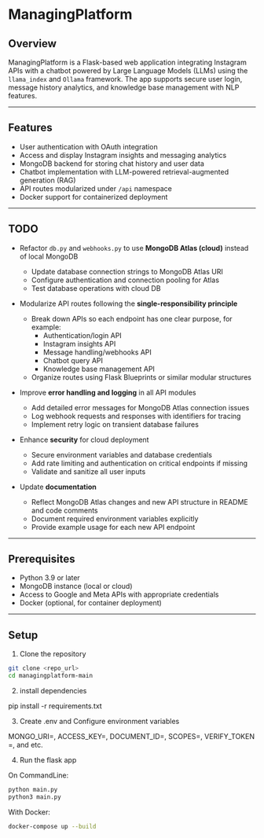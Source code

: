 # ManagingPlatform

## Overview

ManagingPlatform is a Flask-based web application integrating Instagram APIs with a chatbot powered by Large Language Models (LLMs) using the `llama_index` and `Ollama` framework. The app supports secure user login, message history analytics, and knowledge base management with NLP features.

---

## Features

- User authentication with OAuth integration  
- Access and display Instagram insights and messaging analytics  
- MongoDB backend for storing chat history and user data  
- Chatbot implementation with LLM-powered retrieval-augmented generation (RAG)  
- API routes modularized under `/api` namespace  
- Docker support for containerized deployment  

---

## TODO

- Refactor `db.py` and `webhooks.py` to use **MongoDB Atlas (cloud)** instead of local MongoDB
  - Update database connection strings to MongoDB Atlas URI
  - Configure authentication and connection pooling for Atlas
  - Test database operations with cloud DB

- Modularize API routes following the **single-responsibility principle**
  - Break down APIs so each endpoint has one clear purpose, for example:
    - Authentication/login API
    - Instagram insights API
    - Message handling/webhooks API
    - Chatbot query API
    - Knowledge base management API
  - Organize routes using Flask Blueprints or similar modular structures

- Improve **error handling and logging** in all API modules
  - Add detailed error messages for MongoDB Atlas connection issues
  - Log webhook requests and responses with identifiers for tracing
  - Implement retry logic on transient database failures

- Enhance **security** for cloud deployment
  - Secure environment variables and database credentials
  - Add rate limiting and authentication on critical endpoints if missing
  - Validate and sanitize all user inputs

- Update **documentation**
  - Reflect MongoDB Atlas changes and new API structure in README and code comments
  - Document required environment variables explicitly
  - Provide example usage for each new API endpoint

---

## Prerequisites

- Python 3.9 or later  
- MongoDB instance (local or cloud)  
- Access to Google and Meta APIs with appropriate credentials  
- Docker (optional, for container deployment)  

---

## Setup

1. Clone the repository

```bash
git clone <repo_url>
cd managingplatform-main
```

2. install dependencies

pip install -r requirements.txt

3. Create .env and Configure environment variables

MONGO_URI=,
ACCESS_KEY=,
DOCUMENT_ID=,
SCOPES=,
VERIFY_TOKEN =,
and etc.

4. Run the flask app

On CommandLine:
```zsh
python main.py
python3 main.py
```

With Docker:
```zsh
docker-compose up --build
```